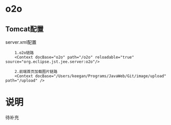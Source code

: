 # o2o

## Tomcat配置
server.xml配置

		1.o2o链路
      	<Context docBase="o2o" path="/o2o" reloadable="true" source="org.eclipse.jst.jee.server:o2o"/>
      	
      	2.前端首页加载图片链路
      	<Context docBase="/Users/keegan/Programs/JavaWeb/Git/image/upload" path="/upload" />

# 说明

 待补充
